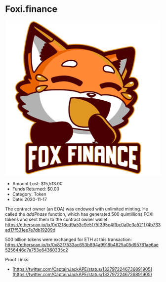 # Foxi.finance
![Foxi.finance](/rektimages/Foxi.finance.png)
- Amount Lost: $15,513.00
- Funds Returned: $0.00
- Category: Token
- Date: 2020-11-17

The contract owner (an EOA) was endowed with unlimited minting. He called the _addPhase_ function, which has generated 500 quintillions FOXI tokens and sent them to the contract owner wallet:  
https://etherscan.io/tx/0x1218cd9a53c9e5f75f395c4ffbc0a0e3a521f74b733ad17f531ee7e7db19209d  
  
500 billion tokens were exchanged for ETH at this transaction:  
https://etherscan.io/tx/0x82f7533ac653b894a9918b4825a05d95761ae6ae5256446d7a753e64360335c2


Proof Links:
- [https://twitter.com/CaptainJackAPE/status/1327972246736891905](https://twitter.com/CaptainJackAPE/status/1327972246736891905)


